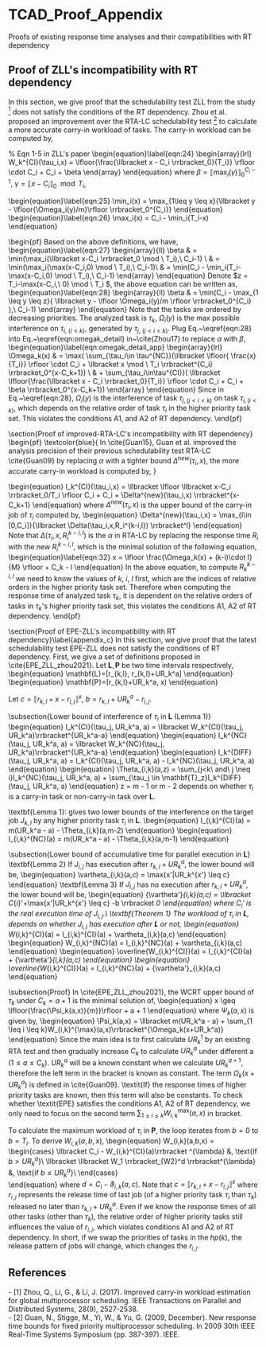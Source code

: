 # TCAD_Proof_Appendix
Proofs of existing response time analyses and their compatibilities with RT dependency

## Proof of ZLL's incompatibility with RT dependency
In this section, we give proof that the schedulability test ZLL from the study [<sup>1</sup>](#zhou17) does not satisfy the conditions of the RT dependency. Zhou et al. proposed an improvement over the RTA-LC schedulability test [<sup>2</sup>](#Guan09) to calculate a more accurate carry-in workload of tasks. The carry-in workload can be computed by,

% Eqn 1-5 in ZLL's paper
\begin{equation}\label{eqn:24}
\begin{array}{lrl}
    W_k^{CI}(\tau_i,x) = \lfloor{\frac{\llbracket x - C_i \rrbracket_0}{T_i}} \rfloor  \cdot C_i + C_i + \beta
\end{array}
\end{equation}
where $\beta = \llbracket \max_i(\gamma)\rrbracket_0^{C_i-1},\ \gamma = \llbracket x-C_i \rrbracket_0 \mod T_i$,

\begin{equation}\label{eqn:25}
   \min_i(x)  = \max_{1\leq y \leq x}\{\llbracket y - \lfloor{\Omega_i(y)/m}\rfloor \rrbracket_0^{C_i}\}
\end{equation}
\begin{equation}\label{eqn:26}
       \max_i(x)  = C_i - \min_i(T_i-x)
\end{equation}

\begin{pf}
Based on the above definitions, we have,
\begin{equation}\label{eqn:27}
\begin{array}{ll}
    \beta  & = \min(\max_i(\llbracket x-C_i \rrbracket_0 \mod \ T_i),\ C_i-1) \\
    & = \min(\max_i(\max(x-C_i,0) \mod \ T_i),\ C_i-1)\\
    & = \min(C_i - \min_i(T_i-\max(x-C_i,0) \mod \ T_i),\ C_i-1)
\end{array}
\end{equation}
Denote $z = T_i-\max(x-C_i,\ 0) \mod \ T_i $, the above equation can be written as,
\begin{equation}\label{eqn:28}
\begin{array}{ll}
    \beta  & = \min(C_i - \max_{1 \leq y \leq z}\{ \llbracket y - \lfloor \Omega_i(y)/m \rfloor \rrbracket_0^{C_i} \},\ C_i-1)
\end{array}
\end{equation}
Note that the tasks are ordered by decreasing priorities. The analyzed task is $\tau_k$, $\Omega_i(y)$ is the max possible interference on $\tau_{i,\ (i<k)}$, generated by $\tau_{j,\ (j<i<k)}$. Plug Eq.~\eqref{eqn:28} into Eq.~\eqref{eqn:omegak_detail} in~\cite{Zhou17} to replace $\alpha$ with $\beta$,
\begin{equation}\label{eqn:omegak_detail_app}
\begin{array}{lrl}
    \Omega_k(x) & = \max(
    \sum_{\tau_i\in \tau^{NC}}(\llbracket  \lfloor{ \frac{x}{T_i}}  \rfloor  \cdot C_i + \llbracket x \mod \ T_i \rrbracket^{C_i}  \rrbracket_0^{x-C_k+1}) \\ 
    & + \sum_{\tau_i\in\tau^{CI}}( \llbracket \lfloor{\frac{\llbracket x - C_i \rrbracket_0}{T_i}} \rfloor  \cdot C_i + C_i + \beta \rrbracket_0^{x-C_k+1})
\end{array}
\end{equation}
Since in Eq.~\eqref{eqn:28}, $\Omega_i(y)$ is the interference of task $\tau_{j,(j<i<k)}$ on task $\tau_{i,(i<k)}$, which depends on the relative order of task $\tau_i$ in the higher priority task set. This violates the conditions A1, and A2 of RT dependency. 
\end{pf}

\section{Proof of improved-RTA-LC's incompatibility with RT dependency}
\begin{pf}
\textcolor{blue}{
In \cite{Guan15}, Guan et al. improved the analysis precision of their previous schedulability test RTA-LC \cite{Guan09} by replacing $\alpha$ with a tighter bound $\Delta^{new}(\tau_i,x)$, the more accurate carry-in workload is computed by,
}

\begin{equation}
   I_k^{CI}(\tau_i,x) = \llbracket \lfloor \llbracket x-C_i \rrbracket_0/T_i \rfloor C_i + C_i + \Delta^{new}(\tau_i,x)   \rrbracket^{x-C_k+1}
\end{equation}
where $\Delta^{new}(\tau_i,x)$ is the upper bound of the carry-in job of $\tau_i$ computed by,
\begin{equation}
    \Delta^{new}(\tau_i,x) = \max_{l\in [0,C_i]}{\llbracket \Delta(\tau_i,x,R_i^{k-i,l}) \rrbracket^l}
\end{equation}
Note that $\Delta(\tau_i,x,R_i^{k-i,l})$ is the $\alpha$ in RTA-LC by replacing the response time $R_i$ with the new $R_i^{k-i,l}$, which is the minimal solution of the following equation,
\begin{equation}\label{eqn:32}
    x = \lfloor \frac{\Omega_k(x) + (k-i)\cdot l}{M} \rfloor + C_k - l
\end{equation}
In the above equation, to compute $R_k^{k-i,l}$ we need to know the values of $k,\ i,\ l$ first, which are the indices of relative orders in the higher priority task set. Therefore when computing the response time of analyzed task $\tau_k$, it is dependent on the relative orders of tasks in $\tau_k$'s higher priority task set, this violates the conditions A1, A2 of RT dependency. 
\end{pf}

\section{Proof of EPE-ZLL's incompatibility with RT dependency}\label{appendix_c}
In this section, we give proof that the latest schedulability test EPE-ZLL does not satisfy the conditions of RT dependency. First, we give a set of definitions proposed in \cite{EPE_ZLL_zhou2021}. Let $\mathbf{L},\mathbf{P}$ be two time intervals respectively,
\begin{equation}
    \mathbf{L}=[r_{k,l}, r_{k,l}+UR_k^a]
\end{equation}
\begin{equation}
    \mathbf{P}=[r_{k,l}+UR_k^a, x)
\end{equation}

Let $c = \llbracket r_{k,l}+x-r_{i,j}\rrbracket^x$,  $b = r_{k,l}+UR_k^a-r_{i,j}$. 

\subsection{Lower bound of interference of $\tau_i$ in $\mathbf{L}$ (Lemma 1)}
\begin{equation}
    I_k^{CI}(\tau_j, UR_k^a, a) = \llbracket W_k^{CI}(\tau_j, UR_k^a)\rrbracket^{UR_k^a-a}
\end{equation}
\begin{equation}
    I_k^{NC}(\tau_j, UR_k^a, a) = \llbracket W_k^{NC}(\tau_j, UR_k^a)\rrbracket^{UR_k^a-a}
\end{equation}
\begin{equation}
    I_k^{DIFF}(\tau_j, UR_k^a, a) = I_k^{CI}(\tau_j, UR_k^a, a) - I_k^{NC}(\tau_j, UR_k^a, a)
\end{equation}
\begin{equation}
    \Theta_{i,k}(a,z) = \sum_{j<k\ and\ j \neq i}I_k^{NC}(\tau_j, UR_k^a, a) + \sum_{\tau_j \in \mathbf{T}_z}I_k^{DIFF}(\tau_j, UR_k^a, a)
\end{equation}
z = m - 1 or m - 2 depends on whether $\tau_i$ is a carry-in task or non-carry-in task over $\mathbf{L}$.

\textbf{Lemma 1}: gives two lower bounds of the interference on the target job $J_{k,l}$ by any higher priority task $\tau_i$ in $\mathbf{L}$.
\begin{equation}
    I_{i,k}^{CI}(a) = m(UR_k^a - a) - \Theta_{i,k}(a,m-2)
\end{equation}
\begin{equation}
    I_{i,k}^{NC}(a) = m(UR_k^a - a) - \Theta_{i,k}(a,m-1)
\end{equation}

\subsection{Lower bound of accumulative time for parallel execution in $\mathbf{L}$}
\textbf{Lemma 2} If $J_{i,j}$ has execution after $r_{k,l} + UR_k^a$, the lower bound will be,
\begin{equation}
    \vartheta_{i,k}(a,c) = \max\{x'|UR_k^{x'} \leq c\}
\end{equation}
\textbf{Lemma 3} If $J_{i,j}$ has no execution after $r_{k,l} + UR_k^a$, the lower bound will be,
\begin{equation}
    {\vartheta'}_{i,k}(a,c) = \llbracket C_{i}'+\max\{x'|UR_k^{x'} \leq c\} -b \rrbracket _0
\end{equation}
where $C_{i}'$ is the real execution time of $J_{i,j}$.\\
\textbf{Theorem 1} The workload of $\tau_i$ in $\mathbf{L}$, depends on whether $J_{i,j}$ has execution after $\mathbf{L}$ or not,
\begin{equation}
    W_{i,k}^{CI}(a) = I_{i,k}^{CI}(a) + \vartheta_{i,k}(a,c)
\end{equation}
\begin{equation}
    W_{i,k}^{NC}(a) = I_{i,k}^{NC}(a) + \vartheta_{i,k}(a,c)
\end{equation}
\begin{equation}
    \overline{W_{i,k}^{CI}}(a) = I_{i,k}^{CI}(a) + {\vartheta'}_{i,k}(a,c)
\end{equation}
\begin{equation}
    \overline{W_{i,k}^{CI}}(a) = I_{i,k}^{NC}(a) + {\vartheta'}_{i,k}(a,c)
\end{equation}

\subsection{Proof}
In \cite{EPE_ZLL_zhou2021}, the WCRT upper bound of $\tau_k$ under $C_k = a+1$ is the minimal solution of,
\begin{equation}
    x \geq \lfloor{\frac{\Psi_k(a,x)}{m}}\rfloor + a + 1
\end{equation}
where $\Psi_k(a,x)$ is given by,
\begin{equation}
    \Psi_k(a,x) = \llbracket m(UR_k^a - a) + \sum_{1 \leq i \leq k}W_{i,k}^{\max}(a,x)\rrbracket^{\Omega_k(x+UR_k^a)}
\end{equation}
Since the main idea is to first calculate $UR_k^1$ by an existing RTA test and then gradually increase $C_k$ to calculate $UR_k^a$ under different a ($1 \leq a \leq C_k$). $UR_k^a$ will be a known constant when we calculate $UR_k^{a+1}$, therefore the left term in the bracket is known as constant. The term $\Omega_k(x+UR_k^a)$ is defined in \cite{Guan09}. \textit{If} the response times of higher priority tasks are known, then this term will also be constants. To check whether \textit{EPE} satisfies the conditions A1, A2 of RT dependency, we only need to focus on the second term $\sum_{1 \leq i \leq k}W_{i,k}^{\max}(a,x)$ in bracket.  

To calculate the maximum workload of $\tau_i$ in $\mathbf{P}$, the loop iterates from $b = 0$ to $b = T_i$. To derive $W_{i,k}(a,b,x)$, 
\begin{equation}
  W_{i,k}(a,b,x) =
    \begin{cases}
      \llbracket C_i - W_{i,k}^{CI}(a)\rrbracket ^{\lambda} &, \text{if $b > UR_k^a$}\\
      \llbracket \llbracket W_1 \rrbracket_{W2}^d \rrbracket^{\lambda} &, \text{if $b \leq UR_k^a$}\\
    \end{cases}       
\end{equation}
where $d = C_i - \vartheta_{i,k}(a,c)$. Note that $c = \llbracket r_{k,l}+x-r_{i,j}\rrbracket^x$ where $r_{i,j}$ represents the release time of last job (of a higher priority task $\tau_i$ than $\tau_k$) released no later than $r_{k,l}+UR_k^a$. Even if we know the response times of all other tasks (other than $\tau_k$), the relative order of higher priority tasks still influences the value of $r_{i,j}$, which violates conditions A1 and A2 of RT dependency. In short, if we swap the priorities of tasks in the $hp(k)$, the release pattern of jobs will change, which changes the $r_{i,j}$.

## References
<div id = "zhou17"></div>
- [1] Zhou, Q., Li, G., & Li, J. (2017). Improved carry-in workload estimation for global multiprocessor scheduling. IEEE Transactions on Parallel and Distributed Systems, 28(9), 2527-2538. 

<div id = "Guan09"></div>
- [2] Guan, N., Stigge, M., Yi, W., & Yu, G. (2009, December). New response time bounds for fixed priority multiprocessor scheduling. In 2009 30th IEEE Real-Time Systems Symposium (pp. 387-397). IEEE.


